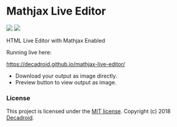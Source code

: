 # Mathjax Live Editor
<p>
  <a href="./LICENSE"><img src="https://img.shields.io/badge/license-MIT-brightgreen.svg"></a>
  <a href="https://github.com/jokenox/bloggerjs/tree/2ea81a1"><img src="https://img.shields.io/badge/latest%20ver-v1.4-orange.svg"></a>
</p>

HTML Live Editor with Mathjax Enabled

Running live here:

https://decadroid.github.io/mathjax-live-editor/

* Download your output as image directly.
* Preview button to view output as image.

### License

This project is licensed under the [MIT license](LICENSE.txt).
Copyright (c) 2018 <a href="https://decadroid.com">Decadroid</a>.
